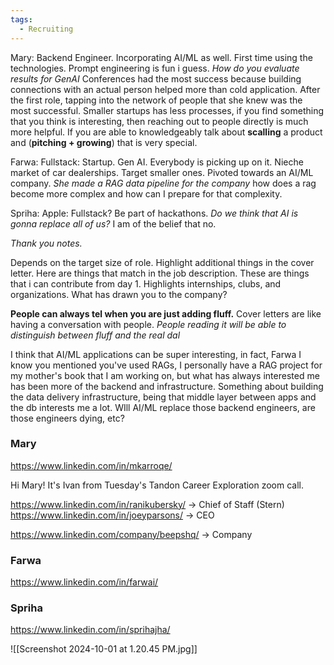```yaml
---
tags:
  - Recruiting
---
```

Mary: Backend Engineer. Incorporating AI/ML as well. First time using the technologies. Prompt 
engineering is fun i guess. *How do you evaluate results for GenAI* 
Conferences had the most success because building connections with an actual person helped more than cold application. After the first role, tapping into the network of people that she knew was the most successful.
Smaller startups has less processes, if you find something that you think is interesting, then reaching out to people directly is much more helpful.
If you are able to knowledgeably talk about **scalling** a product and (**pitching + growing**) that is very special.


Farwa: Fullstack: Startup. Gen AI. Everybody is picking up on it. Nieche market of car dealerships. Target smaller ones. Pivoted towards an AI/ML company. 
*She made a RAG data pipeline for the company* how does a rag become more complex and how can I prepare for that complexity.

Spriha: Apple: Fullstack?
Be part of hackathons.
*Do we think that AI is gonna replace all of us?* I am of the belief that no.

*Thank you notes.*

Depends on the target size of role. Highlight additional things in the cover letter.
Here are things that match in the job description.
These are things that i can contribute from day 1. 
Highlights internships, clubs, and organizations.
What has drawn you to the company?

**People can always tel when you are just adding fluff.** 
Cover letters are like having a conversation with people. *People reading it will be able to distinguish between fluff and the real dal*

I think that AI/ML applications can be super interesting, in fact, Farwa I know you mentioned you've used RAGs, I personally have a RAG project for my mother's book that I am working on, but what has always interested me has been more of the backend and infrastructure. Something about building the data delivery infrastructure, being that middle layer between apps and the db interests me a lot. WIll AI/ML replace those backend engineers, are those engineers dying, etc?

### Mary
https://www.linkedin.com/in/mkarroqe/

Hi Mary! It's Ivan from Tuesday's Tandon Career Exploration zoom call. 

https://www.linkedin.com/in/ranikubersky/ -> Chief of Staff (Stern)
https://www.linkedin.com/in/joeyparsons/ -> CEO 

https://www.linkedin.com/company/beepshq/ -> Company
### Farwa
https://www.linkedin.com/in/farwai/

### Spriha
https://www.linkedin.com/in/sprihajha/

![[Screenshot 2024-10-01 at 1.20.45 PM.jpg]]